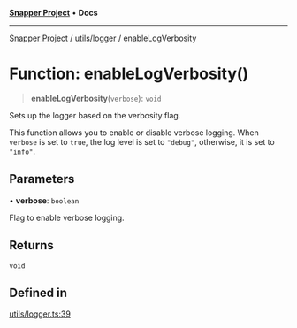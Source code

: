 [**Snapper Project**](../../../README.md) • **Docs**

***

[Snapper Project](../../../README.md) / [utils/logger](../README.md) / enableLogVerbosity

# Function: enableLogVerbosity()

> **enableLogVerbosity**(`verbose`): `void`

Sets up the logger based on the verbosity flag.

This function allows you to enable or disable verbose logging. When `verbose` is set to `true`, the log level is set to `"debug"`, otherwise, it is set to `"info"`.

## Parameters

• **verbose**: `boolean`

Flag to enable verbose logging.

## Returns

`void`

## Defined in

[utils/logger.ts:39](https://github.com/asifqatar/Snapper/blob/cbd1e990f7eda7e735082611ff93e8f046c82e35/utils/logger.ts#L39)
